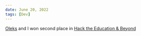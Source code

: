 ```yaml
---
date: June 20, 2022
tags: [Dev]
---
```

[Oleks](https://github.com/OlexG) and I won second place in [Hack the Education & Beyond](https://devpost.com/software/youcourse)